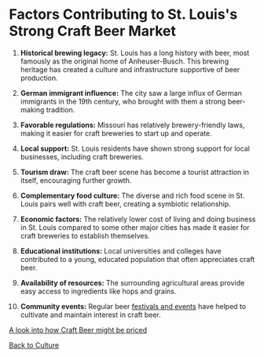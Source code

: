 # Factors Contributing to St. Louis's Strong Craft Beer Market

1. **Historical brewing legacy:**
   St. Louis has a long history with beer, most famously as the original home of Anheuser-Busch. This brewing heritage has created a culture and infrastructure supportive of beer production.

2. **German immigrant influence:**
   The city saw a large influx of German immigrants in the 19th century, who brought with them a strong beer-making tradition.

3. **Favorable regulations:**
   Missouri has relatively brewery-friendly laws, making it easier for craft breweries to start up and operate.

4. **Local support:**
   St. Louis residents have shown strong support for local businesses, including craft breweries.

5. **Tourism draw:**
   The craft beer scene has become a tourist attraction in itself, encouraging further growth.

6. **Complementary food culture:**
   The diverse and rich food scene in St. Louis pairs well with craft beer, creating a symbiotic relationship.

7. **Economic factors:**
   The relatively lower cost of living and doing business in St. Louis compared to some other major cities has made it easier for craft breweries to establish themselves.

8. **Educational institutions:**
   Local universities and colleges have contributed to a young, educated population that often appreciates craft beer.

9. **Availability of resources:**
   The surrounding agricultural areas provide easy access to ingredients like hops and grains.

10. **Community events:**
    Regular beer [festivals and events](CraftBeerEvents.md) have helped to cultivate and maintain interest in craft beer.

[A look into how Craft Beer might be priced](Craftbeercharts.md)

[Back to Culture](Culture.md)
